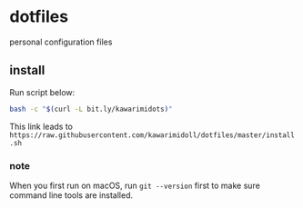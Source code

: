 # dotfiles

personal configuration files

## install

Run script below:

```sh
bash -c "$(curl -L bit.ly/kawarimidots)"
```

This link leads to
`https://raw.githubusercontent.com/kawarimidoll/dotfiles/master/install.sh`

### note

When you first run on macOS, run `git --version` first to make sure command line
tools are installed.
